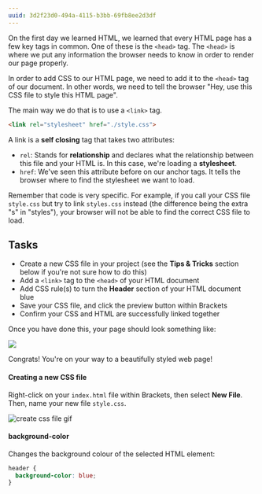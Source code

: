```yaml
---
uuid: 3d2f23d0-494a-4115-b3bb-69fb8ee2d3df
---
```


On the first day we learned HTML, we learned that every HTML page has a few key tags in common. One of these is the `<head>` tag. The `<head>` is where we put any information the browser needs to know in order to render our page properly.

In order to add CSS to our HTML page, we need to add it to the `<head>` tag of our document. In other words, we need to
tell the browser "Hey, use this CSS file to style this HTML page".

The main way we do that is to use a `<link>` tag.

```HTML
<link rel="stylesheet" href="./style.css">
```

A link is a **self closing** tag that takes two attributes:

- `rel`: Stands for **relationship** and declares what the relationship between this file and your HTML is. In this case, we're loading a **stylesheet**.
- `href`: We've seen this attribute before on our anchor tags. It tells the browser where to find the stylesheet we want to load.

Remember that code is very specific. For example, if you call your CSS file `style.css` but try to link `styles.css` instead (the difference being the extra "s" in "styles"), your browser will not be able to find the correct CSS file to load.

## Tasks

- Create a new CSS file in your project (see the **Tips & Tricks** section below if you're not sure how to do this)
- Add a `<link>` tag to the `<head>` of your HTML document
- Add CSS rule(s) to turn the **Header** section of your HTML document blue
- Save your CSS file, and click the preview button within Brackets
- Confirm your CSS and HTML are successfully linked together

Once you have done this, your page should look something like:

![](https://d3vv6lp55qjaqc.cloudfront.net/items/1w3z0d08083h1V0I240u/Image%202017-08-26%20at%203.50.46%20PM.png)

Congrats! You're on your way to a beautifully styled web page!

#### Creating a new CSS file

Right-click on your `index.html` file within Brackets,
then select **New File**. Then, name your new file `style.css`.

![create css file gif](https://d3vv6lp55qjaqc.cloudfront.net/items/0x1C1Q300m2v2T2d3k3s/Screen%20Recording%202017-08-26%20at%2003.34%20PM.gif)

#### background-color

Changes the background colour of the selected HTML element:

```css
header {
  background-color: blue;
}
```
